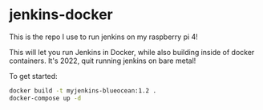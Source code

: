 # jenkins-docker

This is the repo I use to run jenkins on my raspberry pi 4!

This will let you run Jenkins in Docker, while also building inside of docker containers. 
It's 2022, quit running jenkins on bare metal!

To get started:

```bash
docker build -t myjenkins-blueocean:1.2 .
docker-compose up -d
```
